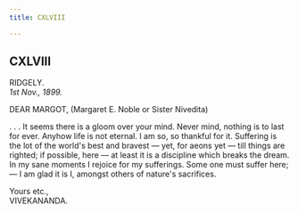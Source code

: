 ```yaml
---
title: CXLVIII

---
```





  

  


## CXLVIII

RIDGELY.  
*1st Nov., 1899.*

DEAR MARGOT, (Margaret E. Noble or Sister Nivedita)

. . . It seems there is a gloom over your mind. Never mind, nothing is
to last for ever. Anyhow life is not eternal. I am so, so thankful for
it. Suffering is the lot of the world's best and bravest — yet, for
aeons yet — till things are righted; if possible, here — at least it is
a discipline which breaks the dream. In my sane moments I rejoice for my
sufferings. Some one must suffer here; — I am glad it is I, amongst
others of nature's sacrifices.

Yours etc.,  
VIVEKANANDA.


